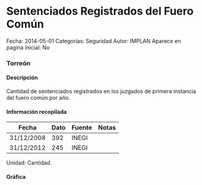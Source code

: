 Sentenciados Registrados del Fuero Común
=====

Fecha: 2014-05-01
Categorías: Seguridad
Autor: IMPLAN
Aparece en pagina inicial: No

### Torreón

#### Descripción

Cantidad de sentenciados registrados en los juzgados de primera instancia del fuero común por año.

<!-- break -->

#### Información recopilada

<table class="table table-hover table-bordered matriz">
  <thead>
    <tr><th>Fecha</th><th>Dato</th><th>Fuente</th><th>Notas</th></tr>
  </thead>
  <tbody>
    <tr><td class="centrado">31/12/2008</td><td class="derecha">392</td><td>INEGI</td><td></td></tr>
    <tr><td class="centrado">31/12/2012</td><td class="derecha">245</td><td>INEGI</td><td></td></tr>
  </tbody>
</table>

Unidad: Cantidad.

#### Gráfica

<div id="Morriszezsrjkl" class="grafica"></div>
  <!-- JAVASCRIPT DE LA GRAFICA EN Morriszezsrjkl -->
  <script>
  new Morris.Line({
    element: 'Morriszezsrjkl',
    data: [
      { fecha: '2008-12-31', dato: 392 },
      { fecha: '2012-12-31', dato: 245 }
    ],
    xkey: 'fecha',
    ykeys: ['dato'],
    labels: ['Dato'],
    lineColors: ['#FF5B02'],
    xLabelFormat: function(d) {
      return d.getDate()+'/'+(d.getMonth()+1)+'/'+d.getFullYear();
    },
    dateFormat: function (ts) {
      var d = new Date(ts);
      return d.getDate() + '/' + (d.getMonth() + 1) + '/' + d.getFullYear();
    }
  });
  </script>
